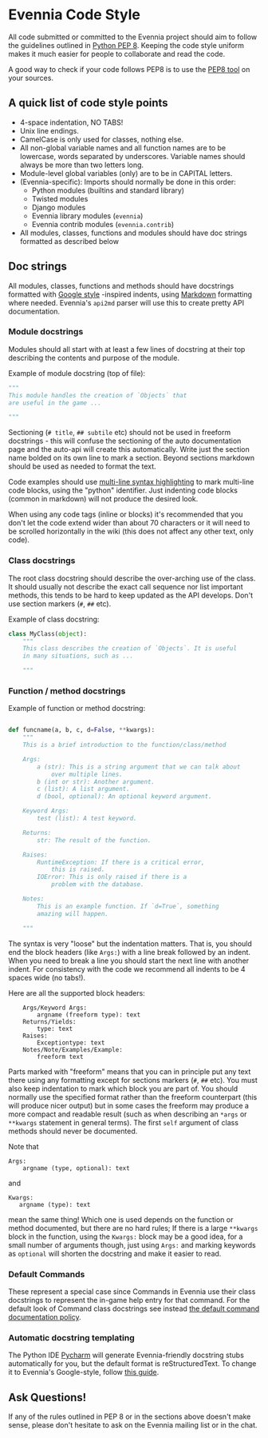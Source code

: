 # Evennia Code Style

All code submitted or committed to the Evennia project should aim to
follow the guidelines outlined in [Python PEP 8][pep8]. Keeping the code style
uniform makes it much easier for people to collaborate and read the
code.

A good way to check if your code follows PEP8 is to use the [PEP8 tool][pep8tool]
on your sources.

## A quick list of code style points

 * 4-space indentation, NO TABS!
 * Unix line endings.
 * CamelCase is only used for classes, nothing else.
 * All non-global variable names and all function names are to be
   lowercase, words separated by underscores. Variable names should
   always be more than two letters long.
 * Module-level global variables (only) are to be in CAPITAL letters.
 * (Evennia-specific): Imports should normally be done in this order:
   - Python modules (builtins and standard library)
   - Twisted modules
   - Django modules
   - Evennia library modules (`evennia`)
   - Evennia contrib modules (`evennia.contrib`)
 * All modules, classes, functions and modules should have doc
   strings formatted as described below

## Doc strings

All modules, classes, functions and methods should have docstrings
formatted with [Google style][googlestyle] -inspired indents, using
[Markdown][githubmarkdown] formatting where needed. Evennia's `api2md`
parser will use this to create pretty API documentation.


### Module docstrings

Modules should all start with at least a few lines of docstring at
their top describing the contents and purpose of the module.

Example of module docstring (top of file):

```python
"""
This module handles the creation of `Objects` that
are useful in the game ...

"""
```

Sectioning (`# title`,  `## subtile` etc) should not be used in
freeform docstrings - this will confuse the sectioning of the auto
documentation page and the auto-api will create this automatically.
Write just the section name bolded on its own line to mark a section.
Beyond sections markdown should be used as needed to format
the text.

Code examples should use [multi-line syntax highlighting][markdown-hilight]
to mark multi-line code blocks, using the "python" identifier. Just
indenting code blocks (common in markdown) will not produce the
desired look.

When using any code tags (inline or blocks) it's recommended that you
don't let the code extend wider than about 70 characters or it will
need to be scrolled horizontally in the wiki (this does not affect any
other text, only code).

### Class docstrings

The root class docstring should describe the over-arching use of the
class. It should usually not describe the exact call sequence nor list
important methods, this tends to be hard to keep updated as the API
develops. Don't use section markers (`#`, `##` etc).

Example of class docstring:

```python
class MyClass(object):
    """
    This class describes the creation of `Objects`. It is useful
    in many situations, such as ...

    """
```

### Function / method docstrings

Example of function or method docstring:

```python

def funcname(a, b, c, d=False, **kwargs):
    """
    This is a brief introduction to the function/class/method

    Args:
        a (str): This is a string argument that we can talk about
            over multiple lines.
        b (int or str): Another argument.
        c (list): A list argument.
        d (bool, optional): An optional keyword argument.

    Keyword Args:
        test (list): A test keyword.

    Returns:
        str: The result of the function.

    Raises:
        RuntimeException: If there is a critical error,
            this is raised.
        IOError: This is only raised if there is a
            problem with the database.

    Notes:
        This is an example function. If `d=True`, something
        amazing will happen.

    """
```

The syntax is very "loose" but the indentation matters. That is, you
should end the block headers (like `Args:`) with a line break followed by
an indent. When you need to break a line you should start the next line
with another indent. For consistency with the code we recommend all
indents to be 4 spaces wide (no tabs!).

Here are all the supported block headers:

```
    Args/Keyword Args:
        argname (freeform type): text
    Returns/Yields:
        type: text
    Raises:
        Exceptiontype: text
    Notes/Note/Examples/Example:
        freeform text
```

Parts marked with "freeform" means that you can in principle put any
text there using any formatting except for sections markers (`#`, `##`
etc). You must also keep indentation to mark which block you are part
of. You should normally use the specified format rather than the
freeform counterpart (this will produce nicer output) but in some
cases the freeform may produce a more compact and readable result
(such as when describing an `*args` or `**kwargs` statement in general
terms). The first `self` argument of class methods should never be
documented.

Note that

```
Args:
    argname (type, optional): text
```

and

```
Kwargs:
   argname (type): text
```

mean the same thing! Which one is used depends on the function or
method documented, but there are no hard rules; If there is a large
`**kwargs` block in the function, using the `Kwargs:` block may be a
good idea, for a small number of arguments though, just using `Args:`
and marking keywords as `optional` will shorten the docstring and make
it easier to read.

### Default Commands

These represent a special case since Commands in Evennia use their
class docstrings to represent the in-game help entry for that command.
For the default look of Command class docstrings see instead
[the default command documentation policy][command-docstrings].

### Automatic docstring templating

The Python IDE [Pycharm][pycharm] will generate Evennia-friendly
docstring stubs automatically for you, but the default format is
reStructuredText. To change it to Evennia's Google-style, follow
[this guide][pycharm-guide].

## Ask Questions!

If any of the rules outlined in PEP 8 or in the sections above doesn't
make sense, please don't hesitate to ask on the Evennia mailing list
or in the chat.


[pep8]: http://www.python.org/dev/peps/pep-0008
[pep8tool]: https://pypi.python.org/pypi/pep8
[googlestyle]: http://www.sphinx-doc.org/en/stable/ext/example_google.html
[githubmarkdown]: https://help.github.com/articles/github-flavored-markdown/
[markdown-hilight]: https://help.github.com/articles/github-flavored-markdown/#syntax-highlighting
[command-docstrings]: https://github.com/evennia/evennia/wiki/Using%20MUX%20As%20a%20Standard#documentation-policy
[pycharm]: https://www.jetbrains.com/pycharm/
[pycharm-guide]: https://www.jetbrains.com/help/pycharm/2016.3/python-integrated-tools.html
